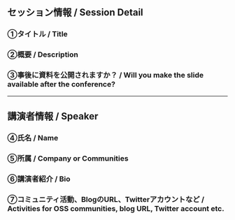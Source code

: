 ## セッション情報 / Session Detail 

### ①タイトル / Title

### ②概要 / Description

### ③事後に資料を公開されますか？ / Will you make the slide available after the conference?

***

## 講演者情報 / Speaker

### ④氏名 / Name

### ⑤所属 / Company or Communities

### ⑥講演者紹介 / Bio

### ⑦コミュニティ活動、BlogのURL、Twitterアカウントなど / Activities for OSS communities, blog URL, Twitter account etc.
